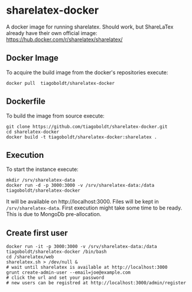 # sharelatex-docker

A docker image for running sharelatex. Should work, but ShareLaTex already have their own official image: https://hub.docker.com/r/sharelatex/sharelatex/ 

## Docker Image

To acquire the build image from the docker's repositories execute:

	docker pull  tiagoboldt/sharelatex-docker

## Dockerfile

To build the image from source execute:

	git clone https://github.com/tiagoboldt/sharelatex-docker.git
	cd sharelatex-docker
	docker build -t tiagoboldt/sharelatex-docker:sharelatex .

## Execution

To start the instance execute: 
	
	mkdir /srv/sharelatex-data
	docker run -d -p 3000:3000 -v /srv/sharelatex-data:/data tiagoboldt/sharelatex-docker
	
It will be available on http://localhost:3000. Files will be kept in `/srv/sharelatex-data`. First execution might take some time to be ready. This is due to MongoDb pre-allocation.  

## Create first user

    docker run -it -p 3000:3000 -v /srv/sharelatex-data:/data tiagoboldt/sharelatex-docker /bin/bash
    cd /sharelatex/web
    sharelatex.sh > /dev/null &
    # wait until sharelatex is available at http://localhost:3000
    grunt create-admin-user --email=joe@example.com
    # click the url and set your password
    # new users can be registred at http://localhost:3000/admin/register
